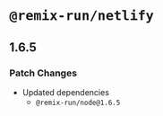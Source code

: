 # `@remix-run/netlify`

## 1.6.5

### Patch Changes

- Updated dependencies
  - `@remix-run/node@1.6.5`
